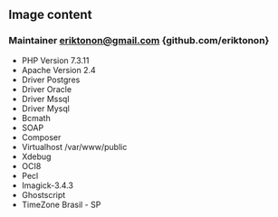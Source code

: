 ## Image content
### Maintainer eriktonon@gmail.com {github.com/eriktonon}
* PHP Version 7.3.11
* Apache Version 2.4
* Driver Postgres  
* Driver Oracle
* Driver Mssql
* Driver Mysql
* Bcmath
* SOAP
* Composer
* Virtualhost /var/www/public
* Xdebug
* OCI8
* Pecl
* Imagick-3.4.3
* Ghostscript
* TimeZone Brasil - SP
 